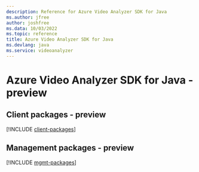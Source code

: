 ```yaml
---
description: Reference for Azure Video Analyzer SDK for Java
ms.author: jfree
author: joshfree
ms.data: 10/03/2022
ms.topic: reference
title: Azure Video Analyzer SDK for Java
ms.devlang: java
ms.service: videoanalyzer
---
```

# Azure Video Analyzer SDK for Java - preview

## Client packages - preview
[!INCLUDE [client-packages](video-analyzer-client-index.md)]
## Management packages - preview
[!INCLUDE [mgmt-packages](video-analyzer-mgmt-index.md)]